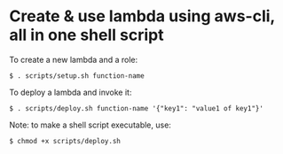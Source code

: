 # Create & use lambda using aws-cli, all in one shell script
    
To create a new lambda and a role:

    $ . scripts/setup.sh function-name

To deploy a lambda and invoke it:

    $ . scripts/deploy.sh function-name '{"key1": "value1 of key1"}'
    
Note: to make a shell script executable, use:

    $ chmod +x scripts/deploy.sh  
    